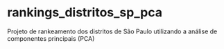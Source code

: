 # rankings_distritos_sp_pca
Projeto de rankeamento dos distritos de São Paulo utilizando a análise de componentes principais (PCA)
